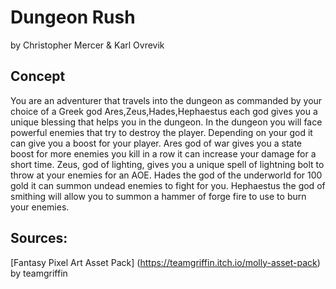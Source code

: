 # Dungeon Rush
by Christopher Mercer & Karl Ovrevik

## Concept
You are an adventurer that travels into the dungeon as commanded by your choice of a Greek god Ares,Zeus,Hades,Hephaestus each god gives you a unique blessing that helps you in the dungeon. In the dungeon you will face powerful enemies that try to destroy the player. Depending on your god it can give you a boost for your player. Ares god of war gives you a state boost for more enemies you kill in a row it can increase your damage for a short time. Zeus, god of lighting, gives you a unique spell of lightning bolt to throw at your enemies for an AOE. Hades the god of the underworld for 100 gold it can summon undead enemies to fight for you. Hephaestus the god of smithing will allow you to summon a hammer of forge fire to use to burn your enemies.

## Sources:
[Fantasy Pixel Art Asset Pack] (https://teamgriffin.itch.io/molly-asset-pack) by teamgriffin
